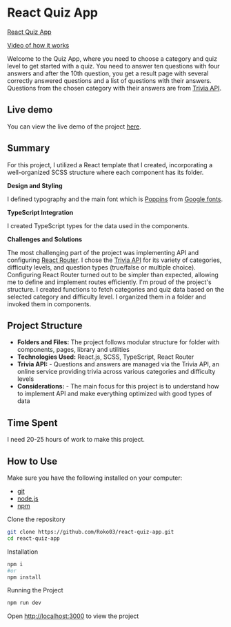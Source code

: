 # React Quiz App

[React Quiz App](./public/react-quiz-app.gif)

[Video of how it works](https://drive.google.com/file/d/1enGtmcRHALDfmspq1UC8lOLgw26doECR/view?usp=sharing)

Welcome to the Quiz App, where you need to choose a category and quiz level to get started with a quiz. You need to answer ten questions with four answers and after the 10th question, you get a result page with several correctly answered questions and a list of questions with their answers. Questions from the chosen category with their answers are from [Trivia API](https://opentdb.com/api_config.php). 

## Live demo

You can view the live demo of the project [here](https://react-quiz-app-roko.netlify.app/).

## Summary

For this project, I utilized a React template that I created, incorporating a well-organized SCSS structure where each component has its folder.

**Design and Styling**

I defined typography and the main font which is [Poppins](https://fonts.google.com/specimen/Poppins?query=poppins) from [Google fonts](https://fonts.google.com/).

**TypeScript Integration**

I created TypeScript types for the data used in the components.

**Challenges and Solutions**

The most challenging part of the project was implementing API and configuring [React Router](https://reactrouter.com/en/main). I chose the [Trivia API](https://opentdb.com/api_config.php) for its variety of categories, difficulty levels, and question types (true/false or multiple choice).  Configuring React Router turned out to be simpler than expected, allowing me to define and implement routes efficiently. I'm proud of the project's structure. I created functions to fetch categories and quiz data based on the selected category and difficulty level. I organized them in a folder and invoked them in components.


## Project Structure
- **Folders and Files:** The project follows modular structure for folder with components, pages, library and utilities
- **Technologies Used:** React.js, SCSS, TypeScript, React Router
- **Trivia API:** - Questions and answers are managed via the Trivia API, an online service providing trivia across various categories and difficulty levels
- **Considerations:** - The main focus for this project is to understand how to implement API and make everything optimized with good types of data

## Time Spent

I need 20-25 hours of work to make this project.
## How to Use

Make sure you have the following installed on your computer:

- [git](https://git-scm.com/)
- [node.js](https://nodejs.org/en)
- [npm](https://www.npmjs.com/)

Clone the repository

```bash
git clone https://github.com/Roko03/react-quiz-app.git
cd react-quiz-app
```

Installation

```bash
npm i
#or
npm install
```

Running the Project

```bash
npm run dev
```

Open [http://localhost:3000](http://localhost:3000) to view the project
